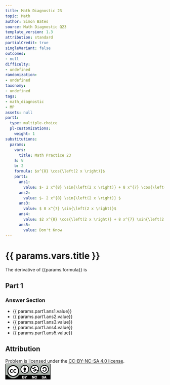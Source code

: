 ```yaml
---
title: Math Diagnostic 23
topic: Math
author: Simon Bates
source: Math Diagnostic Q23
template_version: 1.3
attribution: standard
partialCredit: true
singleVariant: false
outcomes:
- null
difficulty:
- undefined
randomization:
- undefined
taxonomy:
- undefined
tags:
- math_diagnostic
- MP
assets: null
part1:
  type: multiple-choice
  pl-customizations:
    weight: 1
substitutions:
  params:
    vars:
      title: Math Practice 23
    a: 8
    b: 2
    formula: $x^{8} \cos{\left(2 x \right)}$
    part1:
      ans1:
        value: $- 2 x^{8} \sin{\left(2 x \right)} + 8 x^{7} \cos{\left(2 x \right)}$
      ans2:
        value: $- 2 x^{8} \sin{\left(2 x \right)} $
      ans3:
        value: $ 8 x^{7} \sin{\left(2 x \right)}$
      ans4:
        value: $2 x^{8} \cos{\left(2 x \right)} + 8 x^{7} \sin{\left(2 x \right)}$
      ans5:
        value: Don't Know
---
```

# {{ params.vars.title }}
The derivative of {{params.formula}} is

## Part 1

### Answer Section

- {{ params.part1.ans1.value}}
- {{ params.part1.ans2.value}}
- {{ params.part1.ans3.value}}
- {{ params.part1.ans4.value}}
- {{ params.part1.ans5.value}}

## Attribution

Problem is licensed under the [CC-BY-NC-SA 4.0 license](https://creativecommons.org/licenses/by-nc-sa/4.0/).<br> ![The Creative Commons 4.0 license requiring attribution-BY, non-commercial-NC, and share-alike-SA license.](https://raw.githubusercontent.com/firasm/bits/master/by-nc-sa.png)